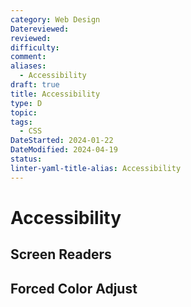 ```yaml
---
category: Web Design
Datereviewed: 
reviewed: 
difficulty: 
comment: 
aliases:
  - Accessibility
draft: true
title: Accessibility
type: D
topic: 
tags:
  - CSS
DateStarted: 2024-01-22
DateModified: 2024-04-19
status: 
linter-yaml-title-alias: Accessibility
---
```


# Accessibility

## Screen Readers

## Forced Color Adjust
